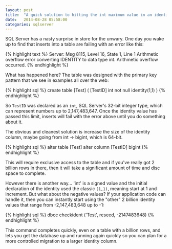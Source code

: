 ```yaml
---
layout: post
title:  "A quick solution to hitting the int maximum value in an identity column"
date:   2014-08-28 05:58:00
categories: sqlserver
---
```


SQL Server has a nasty surprise in store for the unwary. One day you wake up to
find that inserts into a table are failing with an error like this:

{% highlight text %}
Server: Msg 8115, Level 16, State 1, Line 1 Arithmetic overflow error converting
IDENTITY to data type int. Arithmetic overflow occurred.
{% endhighlight %}

What has happened here? The table was designed with the primary key pattern that
we see in examples all over the web:

{% highlight sql %}
create table [Test]
(
  [TestID] int not null identity(1,1)
)
{% endhighlight %}

So `TestID` was declared as an `int`, SQL Server's 32-bit integer type, which
can represent numbers up to 2,147,483,647. Once the identity value has passed
this limit, inserts will fail with the error above until you do something about
it.

The obvious and cleanest solution is increase the size of the identity column,
maybe going from int -> bigint, which is 64-bit.

{% highlight sql %}
alter table [Test] alter column [TestID] bigint
{% endhighlight %}

This will require exclusive access to the table and if you've really got
2 billion rows in there, then it will take a significant amount of time and
disc space to complete.

However there is another way... 'int' is a signed value and the initial declaration
of the identity used the classic `(1,1)`, meaning start at 1 and increment. But
what about the negative values? If your application code can handle it, then
you can instantly start using the "other" 2 billion identity values that range
from -2,147,483,648 up to -1:

{% highlight sql %}
dbcc checkident ('Test', reseed, -2147483648)
{% endhighlight %}

This command completes quickly, even on a table with a billion rows, and lets
you get the database up and running again quickly so you can plan for a more
controlled migration to a larger identity column.
